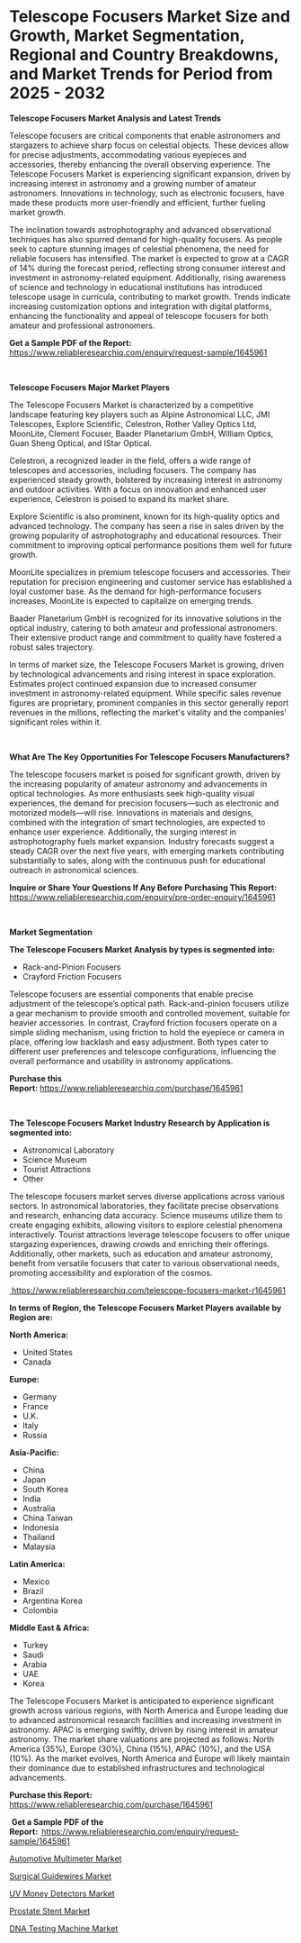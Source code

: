 <p><h1>Telescope Focusers Market Size and Growth, Market Segmentation, Regional and Country Breakdowns, and Market Trends for Period from 2025 -  2032</h1></p><p><strong>Telescope Focusers Market Analysis and Latest Trends</strong></p>
<p><p>Telescope focusers are critical components that enable astronomers and stargazers to achieve sharp focus on celestial objects. These devices allow for precise adjustments, accommodating various eyepieces and accessories, thereby enhancing the overall observing experience. The Telescope Focusers Market is experiencing significant expansion, driven by increasing interest in astronomy and a growing number of amateur astronomers. Innovations in technology, such as electronic focusers, have made these products more user-friendly and efficient, further fueling market growth.</p><p>The inclination towards astrophotography and advanced observational techniques has also spurred demand for high-quality focusers. As people seek to capture stunning images of celestial phenomena, the need for reliable focusers has intensified. The market is expected to grow at a CAGR of 14% during the forecast period, reflecting strong consumer interest and investment in astronomy-related equipment. Additionally, rising awareness of science and technology in educational institutions has introduced telescope usage in curricula, contributing to market growth. Trends indicate increasing customization options and integration with digital platforms, enhancing the functionality and appeal of telescope focusers for both amateur and professional astronomers.</p></p>
<p><strong>Get a Sample PDF of the Report:&nbsp;</strong> <a href="https://www.reliableresearchiq.com/enquiry/request-sample/1645961?utm_campaign=2333&utm_medium=2&utm_source=Github&utm_content=ia&utm_term=10042025&utm_id=telescope-focusers">https://www.reliableresearchiq.com/enquiry/request-sample/1645961</a></p>
<p>&nbsp;</p>
<p><strong>Telescope Focusers Major Market Players</strong></p>
<p><p>The Telescope Focusers Market is characterized by a competitive landscape featuring key players such as Alpine Astronomical LLC, JMI Telescopes, Explore Scientific, Celestron, Rother Valley Optics Ltd, MoonLite, Clement Focuser, Baader Planetarium GmbH, William Optics, Guan Sheng Optical, and IStar Optical. </p><p>Celestron, a recognized leader in the field, offers a wide range of telescopes and accessories, including focusers. The company has experienced steady growth, bolstered by increasing interest in astronomy and outdoor activities. With a focus on innovation and enhanced user experience, Celestron is poised to expand its market share.</p><p>Explore Scientific is also prominent, known for its high-quality optics and advanced technology. The company has seen a rise in sales driven by the growing popularity of astrophotography and educational resources. Their commitment to improving optical performance positions them well for future growth.</p><p>MoonLite specializes in premium telescope focusers and accessories. Their reputation for precision engineering and customer service has established a loyal customer base. As the demand for high-performance focusers increases, MoonLite is expected to capitalize on emerging trends.</p><p>Baader Planetarium GmbH is recognized for its innovative solutions in the optical industry, catering to both amateur and professional astronomers. Their extensive product range and commitment to quality have fostered a robust sales trajectory.</p><p>In terms of market size, the Telescope Focusers Market is growing, driven by technological advancements and rising interest in space exploration. Estimates project continued expansion due to increased consumer investment in astronomy-related equipment. While specific sales revenue figures are proprietary, prominent companies in this sector generally report revenues in the millions, reflecting the market's vitality and the companies' significant roles within it.</p></p>
<p>&nbsp;</p>
<p><strong>What Are The Key Opportunities For Telescope Focusers Manufacturers?</strong></p>
<p><p>The telescope focusers market is poised for significant growth, driven by the increasing popularity of amateur astronomy and advancements in optical technologies. As more enthusiasts seek high-quality visual experiences, the demand for precision focusers—such as electronic and motorized models—will rise. Innovations in materials and designs, combined with the integration of smart technologies, are expected to enhance user experience. Additionally, the surging interest in astrophotography fuels market expansion. Industry forecasts suggest a steady CAGR over the next five years, with emerging markets contributing substantially to sales, along with the continuous push for educational outreach in astronomical sciences.</p></p>
<p><strong>Inquire or Share Your Questions If Any Before Purchasing This Report:</strong> <a href="https://www.reliableresearchiq.com/enquiry/pre-order-enquiry/1645961?utm_campaign=2333&utm_medium=2&utm_source=Github&utm_content=ia&utm_term=10042025&utm_id=telescope-focusers">https://www.reliableresearchiq.com/enquiry/pre-order-enquiry/1645961</a></p>
<p>&nbsp;</p>
<p><strong>Market Segmentation</strong></p>
<p><strong>The Telescope Focusers Market Analysis by types is segmented into:</strong></p>
<p><ul><li>Rack-and-Pinion Focusers</li><li>Crayford Friction Focusers</li></ul></p>
<p><p>Telescope focusers are essential components that enable precise adjustment of the telescope’s optical path. Rack-and-pinion focusers utilize a gear mechanism to provide smooth and controlled movement, suitable for heavier accessories. In contrast, Crayford friction focusers operate on a simple sliding mechanism, using friction to hold the eyepiece or camera in place, offering low backlash and easy adjustment. Both types cater to different user preferences and telescope configurations, influencing the overall performance and usability in astronomy applications.</p></p>
<p><strong>Purchase this Report:&nbsp;</strong><a href="https://www.reliableresearchiq.com/purchase/1645961?utm_campaign=2333&utm_medium=2&utm_source=Github&utm_content=ia&utm_term=10042025&utm_id=telescope-focusers">https://www.reliableresearchiq.com/purchase/1645961</a></p>
<p>&nbsp;</p>
<p><strong>The Telescope Focusers Market Industry Research by Application is segmented into:</strong></p>
<p><ul><li>Astronomical Laboratory</li><li>Science Museum</li><li>Tourist Attractions</li><li>Other</li></ul></p>
<p><p>The telescope focusers market serves diverse applications across various sectors. In astronomical laboratories, they facilitate precise observations and research, enhancing data accuracy. Science museums utilize them to create engaging exhibits, allowing visitors to explore celestial phenomena interactively. Tourist attractions leverage telescope focusers to offer unique stargazing experiences, drawing crowds and enriching their offerings. Additionally, other markets, such as education and amateur astronomy, benefit from versatile focusers that cater to various observational needs, promoting accessibility and exploration of the cosmos.</p></p>
<p><a href="https://www.reliableresearchiq.com/telescope-focusers-market-r1645961?utm_campaign=2333&utm_medium=2&utm_source=Github&utm_content=ia&utm_term=10042025&utm_id=telescope-focusers">&nbsp;https://www.reliableresearchiq.com/telescope-focusers-market-r1645961</a></p>
<p><strong>In terms of Region, the Telescope Focusers Market Players available by Region are:</strong></p>
<p>
    <p> <strong> North America: </strong>
        <ul>
            <li>United States</li>
            <li>Canada</li>
        </ul>
        </p> 
    <p> <strong> Europe: </strong>
        <ul>
            <li>Germany</li>
            <li>France</li>
            <li>U.K.</li>
            <li>Italy</li>
            <li>Russia</li>
        </ul>
        </p> 
    <p> <strong> Asia-Pacific: </strong>
        <ul>
            <li>China</li>
            <li>Japan</li>
            <li>South Korea</li>
            <li>India</li>
            <li>Australia</li>
            <li>China Taiwan</li>
            <li>Indonesia</li>
            <li>Thailand</li>
            <li>Malaysia</li>
        </ul>
        </p> 
    <p> <strong> Latin America: </strong>
        <ul>
            <li>Mexico</li>
            <li>Brazil</li>
            <li>Argentina Korea</li>
            <li>Colombia</li>
        </ul>
        </p> 
    <p> <strong> Middle East & Africa: </strong>
        <ul>
            <li>Turkey</li>
            <li>Saudi</li>
            <li>Arabia</li>
            <li>UAE</li>
            <li>Korea</li>
        </ul>
    </p>
    </p>
<p><p>The Telescope Focusers Market is anticipated to experience significant growth across various regions, with North America and Europe leading due to advanced astronomical research facilities and increasing investment in astronomy. APAC is emerging swiftly, driven by rising interest in amateur astronomy. The market share valuations are projected as follows: North America (35%), Europe (30%), China (15%), APAC (10%), and the USA (10%). As the market evolves, North America and Europe will likely maintain their dominance due to established infrastructures and technological advancements.</p></p>
<p><strong>Purchase this Report: </strong><a href="https://www.reliableresearchiq.com/purchase/1645961?utm_campaign=2333&utm_medium=2&utm_source=Github&utm_content=ia&utm_term=10042025&utm_id=telescope-focusers">https://www.reliableresearchiq.com/purchase/1645961</a></p>
<p>&nbsp;<strong>Get a Sample PDF of the Report:&nbsp;&nbsp;</strong><a href="https://www.reliableresearchiq.com/enquiry/request-sample/1645961?utm_campaign=2333&utm_medium=2&utm_source=Github&utm_content=ia&utm_term=10042025&utm_id=telescope-focusers">https://www.reliableresearchiq.com/enquiry/request-sample/1645961</a></p>
<p><strong></strong></p>
<p><p><a href="https://github.com/dayaanapis5/Market-Research-Report-List-1/blob/main/automotive-multimeter-market.md?utm_campaign=2333&utm_medium=2&utm_source=Github&utm_content=ia&utm_term=10042025&utm_id=telescope-focusers">Automotive Multimeter Market</a></p><p><a href="https://www.linkedin.com/pulse/insights-surgical-guidewires-market-2025-2032-growth-segmentation-yjvzf?utm_campaign=2333&utm_medium=2&utm_source=Github&utm_content=ia&utm_term=10042025&utm_id=telescope-focusers">Surgical Guidewires Market</a></p><p><a href="https://github.com/daleogrando/Market-Research-Report-List-1/blob/main/uv-money-detectors-market.md?utm_campaign=2333&utm_medium=2&utm_source=Github&utm_content=ia&utm_term=10042025&utm_id=telescope-focusers">UV Money Detectors Market</a></p><p><a href="https://www.linkedin.com/pulse/global-prostate-stent-market-insights-growth-pricing-trends-2zthe?utm_campaign=2333&utm_medium=2&utm_source=Github&utm_content=ia&utm_term=10042025&utm_id=telescope-focusers">Prostate Stent Market</a></p><p><a href="https://www.linkedin.com/pulse/dna-testing-machine-market-size-revenue-trend-analysis-ranje?utm_campaign=2333&utm_medium=2&utm_source=Github&utm_content=ia&utm_term=10042025&utm_id=telescope-focusers">DNA Testing Machine Market</a></p></p>